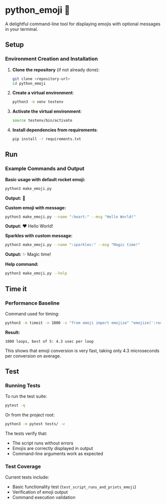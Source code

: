 # python_emoji 🚀

A delightful command-line tool for displaying emojis with optional messages in your terminal.

## Setup

### Environment Creation and Installation

1. **Clone the repository** (if not already done):

   ```bash
   git clone <repository-url>
   cd python_emoji
   ```

2. **Create a virtual environment**:

   ```bash
   python3 -m venv testenv
   ```

3. **Activate the virtual environment**:

   ```bash
   source testenv/bin/activate
   ```

4. **Install dependencies from requirements**:
   ```bash
   pip install -r requirements.txt
   ```

## Run

### Example Commands and Output

**Basic usage with default rocket emoji:**

```bash
python3 make_emoji.py
```

**Output:** 🚀

**Custom emoji with message:**

```bash
python3 make_emoji.py --name ":heart:" --msg "Hello World!"
```

**Output:** ❤️ Hello World!

**Sparkles with custom message:**

```bash
python3 make_emoji.py --name ":sparkles:" --msg "Magic time!"
```

**Output:** ✨ Magic time!

**Help command:**

```bash
python3 make_emoji.py --help
```

## Time it

### Performance Baseline

Command used for timing:

```bash
python3 -m timeit -n 1000 -s "from emoji import emojize" "emojize(':rocket:')"
```

**Result:**

```
1000 loops, best of 5: 4.3 usec per loop
```

This shows that emoji conversion is very fast, taking only 4.3 microseconds per conversion on average.

## Test

### Running Tests

To run the test suite:

```bash
pytest -q
```

Or from the project root:

```bash
python3 -m pytest tests/ -v
```

The tests verify that:

- The script runs without errors
- Emojis are correctly displayed in output
- Command-line arguments work as expected

### Test Coverage

Current tests include:

- Basic functionality test (`test_script_runs_and_prints_emoji`)
- Verification of emoji output
- Command execution validation
